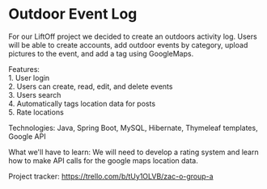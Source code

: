 # Outdoor Event Log


For our LiftOff project we decided to create an outdoors activity log. Users will be able to create accounts, add outdoor events by category, upload pictures to the event, and add a tag using GoogleMaps.


Features:<br> 1. User login<br>
          2. Users can create, read, edit, and delete events<br>
          3. Users search<br>
          4. Automatically tags location data for posts<br>
          5. Rate locations<br>

Technologies: Java, Spring Boot, MySQL, Hibernate, Thymeleaf templates, Google API


What we'll have to learn: We will need to develop a rating system and learn how to make API calls for the google maps location data.

Project tracker: https://trello.com/b/tUy1OLVB/zac-o-group-a
